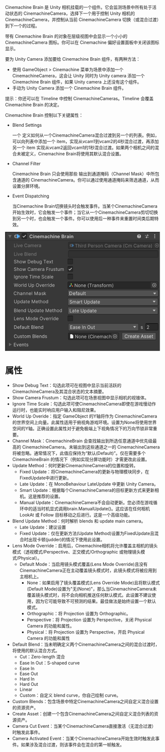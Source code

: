 Cinemachine Brain 是 Unity 相机挂载的一个组件。它会监测场景中所有处于活动状态的 CinemachineCamera，选择下一个用于控制 Unity 相机的 CinemachineCamera，并控制从当前 CinemachineCamera 切换（或混合过渡）到下一个的过程。

带有 Cinemachine Brain 的对象在层级视图中会显示一个小小的 CinemachineCamera 图标。你可以在 Cinemachine 偏好设置面板中关闭该图标显示。

要为 Unity Camera 添加要给 Cinemachine Brain 组件，有两种方法：

- 使用 GameObject > Cinemachine 菜单为场景中添加一个 CinemachineCamera，这会让 Unity 同时为 Unity camera 添加一个 Cinemachine Brain 组件，如果 Unity camera 上还没有这个组件。
- 手动为 Unity Camera 添加一个 Cinemachine Brain 组件。

提示：你还可以在 Timeline 中控制 CinemachineCameras。Timeline 会覆盖 Cinemachine Brain 的决定。

Cinemachine Brain 控制以下关键属性：

- Blend Settings

  一个 定义如何从一个CinemachineCamera混合过渡到另一个的列表。例如，可以向列表中添加一个 item，实现从vcam1到vcam2的4秒混合过渡，再添加另一个 item 实现从vcam2返回vcam1的1秒混合过渡。如果两个相机之间的混合未被定义，Cinemachine Brain将使用其默认混合设置。

- Channel Filter

  Cinemachine Brain 只会使用那些 输出到通道掩码（Channel Mask）中所包含通道的 CinemachineCamera。你可以通过使用通道掩码来筛选通道，从而设置分屏环境。

- Event Dispatching

  当Cinemachine Brain切换镜头时会触发事件。当某个CinemachineCamera开始生效时，它会触发一个事件；当它从一个CinemachineCamera剪切切换到另一个时，也会触发一个事件。你可以使用后一种事件来重置时间类后期特效。

 ![CinemachineBrainInspector](../Images/CinemachineBrainInspector.png)

# 属性

- Show Debug Text：勾选此项可在视图中显示当前活跃的CinemachineCamera及其混合状态的文本摘要。
- Show Camera Frustum：勾选此项可在场景视图中显示相机的视锥体。
- Ignore Time Scale：勾选此项可使CinemachineCamera即使在游戏慢动作运行时，也能实时响应用户输入和阻尼效果。
- World Up Overide：指定 GameObject 的Y轴将作为 CinemachineCamera 的世界空间上向量。此属性适用于俯视角游戏环境。设置为None将使用世界空间的Y轴。正确设置此属性对于避免极端上下视角情况下的万向节锁非常重要。
- Channel Mask：CinemachineBrain 会查找输出到所选任意通道中优先级最高的 CinemachineCamera。未输出到这些通道之一的 CinemachineCamera 将被忽略。通常情况下，此值应保持为“默认(Default)”。仅在需要多个 CinemachineBrain 的情况下（例如实现分屏功能时）才需更改此设置。
- Update Method：何时更新CinemachineCamera的位置和旋转。
  - Fixed Update：将CinemachineCamera的更新与物理模块同步，在FixedUpdate中进行更新。
  - Late Update：在 MonoBehaviour LateUpdate 中更新 Unity Camera。
  - Smart Update：根据每个CinemachineCamera的目标更新方式来更新相机。这是推荐的设置。
  - Manual Update：CinemachineCamera不会自动更新。您必须在游戏循环中的适当时机显式调用brain.ManualUpdate()。这应该在任何相机 LookAt 或 Follow 目标移动之后进行。这是一个高级功能。
- Blend Update Method：何时解析 blends 和 update main camera。
  - Late Update：建议设置
  - Fixed Update：仅在更新方法(Update Method)设置为FixedUpdate且混合时出现卡顿(judder)的情况下使用此设置。
- Lens Mode Override：启用后，Cinemachine相机将允许覆盖主相机的镜头模式（透视模式/Perspective、正交模式/Orthographic 或物理镜头模式/Physical）。
  - Default Mode：当启用镜头模式覆盖(Lens Mode Override)且没有CinemachineCamera正在主动覆盖镜头模式时，此镜头模式将被应用到主相机上。
    - None：如果启用了镜头覆盖模式(Lens Override Mode)且将默认模式(Default Mode)设置为"无(None)"，那么当CinemachineCamera未覆盖镜头模式时，将不会向相机推送任何默认模式。此设置不建议使用，因为它可能导致不可预测的结果。最佳做法是始终设置一个默认模式。
    - Orthographic：将 Projection 设置为 Orthographic。
    - Perspective：将 Projection 设置为 Perspective，关闭 Physical Camera 的功能和属性。
    - Physical：将 Projection 设置为 Perspective，开启 Physical Camera 的功能和属性
- Default Blend：当未明确定义两个CinemachineCamera之间的混合过渡时，将使用的默认混合方式。
  - Cut：Zero-length 混合
  - Ease In Out：S-shaped curve
  - Ease In
  - Ease Out
  - Hard In
  - Hard Out
  - Linear
  - Custom：自定义 blend curve，你自己绘制 curve。
- Custom Blends：包含场景中特定CinemachineCamera之间自定义混合设置的资源资产。
- Create Asset：创建一个包含CinemachineCamera之间自定义混合列表的资源资产。
- Camera Cut Event：当某个CinemachineCamera直接激活（无混合过渡）时触发此事件。
- Camera Activated Event：当某个CinemachineCamera开始生效时触发此事件。如果涉及混合过渡，则该事件会在混合的第一帧触发。

